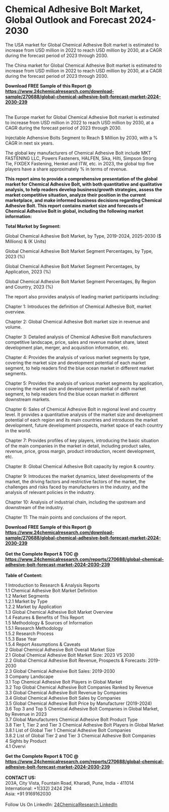 <h1>Chemical Adhesive Bolt Market, Global Outlook and Forecast 2024-2030</h1><p>The USA market for Global Chemical Adhesive Bolt market is estimated to increase from USD million in 2022 to reach USD million by 2030, at a CAGR during the forecast period of 2023 through 2030.</p><p>
</p><p>The China market for Global Chemical Adhesive Bolt market is estimated to increase from USD million in 2022 to reach USD million by 2030, at a CAGR during the forecast period of 2023 through 2030.</p><div><b>Download FREE Sample of this Report @ 
            <a href="https://www.24chemicalresearch.com/download-sample/270688/global-chemical-adhesive-bolt-forecast-market-2024-2030-239">
            https://www.24chemicalresearch.com/download-sample/270688/global-chemical-adhesive-bolt-forecast-market-2024-2030-239</a></b></div><br><p>
</p><p>The Europe market for Global Chemical Adhesive Bolt market is estimated to increase from USD million in 2022 to reach USD million by 2030, at a CAGR during the forecast period of 2023 through 2030.</p><p>
Injectable Adhensive Bolts Segment to Reach $ Million by 2030, with a % CAGR in next six years.</p><p>
The global key manufacturers of Chemical Adhesive Bolt include MKT FASTENING LLC, Powers Fasteners, HALFEN, Sika, Hilti, Simpson Strong Tie, FIXDEX Fastening, Henkel and ITW, etc. in 2023, the global top five players have a share approximately % in terms of revenue.</p><p>
<strong>This report aims to provide a comprehensive presentation of the global market for Chemical Adhesive Bolt, with both quantitative and qualitative analysis, to help readers develop business/growth strategies, assess the market competitive situation, analyze their position in the current marketplace, and make informed business decisions regarding Chemical Adhesive Bolt. This report contains market size and forecasts of Chemical Adhesive Bolt in global, including the following market information:</strong></p><p>
</p><p>
<strong>Total Market by Segment:</strong></p><p>
Global Chemical Adhesive Bolt Market, by Type, 2019-2024, 2025-2030 ($ Millions) &amp; (K Units)</p><p>
Global Chemical Adhesive Bolt Market Segment Percentages, by Type, 2023 (%)</p><p>
</p><p>
Global Chemical Adhesive Bolt Market Segment Percentages, by Application, 2023 (%)</p><p>
</p><p>
Global Chemical Adhesive Bolt Market Segment Percentages, By Region and Country, 2023 (%)</p><p>
</p><p>
The report also provides analysis of leading market participants including:</p><p>
</p><p>
</p><p>
Chapter 1: Introduces the definition of Chemical Adhesive Bolt, market overview.</p><p>
Chapter 2: Global Chemical Adhesive Bolt market size in revenue and volume.</p><p>
Chapter 3: Detailed analysis of Chemical Adhesive Bolt manufacturers competitive landscape, price, sales and revenue market share, latest development plan, merger, and acquisition information, etc.</p><p>
Chapter 4: Provides the analysis of various market segments by type, covering the market size and development potential of each market segment, to help readers find the blue ocean market in different market segments.</p><p>
Chapter 5: Provides the analysis of various market segments by application, covering the market size and development potential of each market segment, to help readers find the blue ocean market in different downstream markets.</p><p>
Chapter 6: Sales of Chemical Adhesive Bolt in regional level and country level. It provides a quantitative analysis of the market size and development potential of each region and its main countries and introduces the market development, future development prospects, market space of each country in the world.</p><p>
Chapter 7: Provides profiles of key players, introducing the basic situation of the main companies in the market in detail, including product sales, revenue, price, gross margin, product introduction, recent development, etc.</p><p>
Chapter 8: Global Chemical Adhesive Bolt capacity by region &amp; country.</p><p>
Chapter 9: Introduces the market dynamics, latest developments of the market, the driving factors and restrictive factors of the market, the challenges and risks faced by manufacturers in the industry, and the analysis of relevant policies in the industry.</p><p>
Chapter 10: Analysis of industrial chain, including the upstream and downstream of the industry.</p><p>
Chapter 11: The main points and conclusions of the report.</p><div><b>Download FREE Sample of this Report @ 
            <a href="https://www.24chemicalresearch.com/download-sample/270688/global-chemical-adhesive-bolt-forecast-market-2024-2030-239">
            https://www.24chemicalresearch.com/download-sample/270688/global-chemical-adhesive-bolt-forecast-market-2024-2030-239</a></b></div><br><div><b>Get the Complete Report & TOC @ 
            <a href="https://www.24chemicalresearch.com/reports/270688/global-chemical-adhesive-bolt-forecast-market-2024-2030-239">
            https://www.24chemicalresearch.com/reports/270688/global-chemical-adhesive-bolt-forecast-market-2024-2030-239</a></b></div><br>
            <b>Table of Content:</b><p>1 Introduction to Research & Analysis Reports<br />
    1.1 Chemical Adhesive Bolt Market Definition<br />
    1.2 Market Segments<br />
        1.2.1 Market by Type<br />
        1.2.2 Market by Application<br />
    1.3 Global Chemical Adhesive Bolt Market Overview<br />
    1.4 Features & Benefits of This Report<br />
    1.5 Methodology & Sources of Information<br />
        1.5.1 Research Methodology<br />
        1.5.2 Research Process<br />
        1.5.3 Base Year<br />
        1.5.4 Report Assumptions & Caveats<br />
2 Global Chemical Adhesive Bolt Overall Market Size<br />
    2.1 Global Chemical Adhesive Bolt Market Size: 2023 VS 2030<br />
    2.2 Global Chemical Adhesive Bolt Revenue, Prospects & Forecasts: 2019-2030<br />
    2.3 Global Chemical Adhesive Bolt Sales: 2019-2030<br />
3 Company Landscape<br />
    3.1 Top Chemical Adhesive Bolt Players in Global Market<br />
    3.2 Top Global Chemical Adhesive Bolt Companies Ranked by Revenue<br />
    3.3 Global Chemical Adhesive Bolt Revenue by Companies<br />
    3.4 Global Chemical Adhesive Bolt Sales by Companies<br />
    3.5 Global Chemical Adhesive Bolt Price by Manufacturer (2019-2024)<br />
    3.6 Top 3 and Top 5 Chemical Adhesive Bolt Companies in Global Market, by Revenue in 2023<br />
    3.7 Global Manufacturers Chemical Adhesive Bolt Product Type<br />
    3.8 Tier 1, Tier 2 and Tier 3 Chemical Adhesive Bolt Players in Global Market<br />
        3.8.1 List of Global Tier 1 Chemical Adhesive Bolt Companies<br />
        3.8.2 List of Global Tier 2 and Tier 3 Chemical Adhesive Bolt Companies<br />
4 Sights by Product<br />
    4.1 Overvi</p><div><b>Get the Complete Report & TOC @ 
            <a href="https://www.24chemicalresearch.com/reports/270688/global-chemical-adhesive-bolt-forecast-market-2024-2030-239">
            https://www.24chemicalresearch.com/reports/270688/global-chemical-adhesive-bolt-forecast-market-2024-2030-239</a></b></div><br><b>CONTACT US:</b><br>
            203A, City Vista, Fountain Road, Kharadi, Pune, India - 411014<br>
            International: +1(332) 2424 294<br>
            Asia: +91 9169162030 <br><br>
            Follow Us On LinkedIn: <a href="https://www.linkedin.com/company/24chemicalresearch/">24ChemicalResearch LinkedIn</a>